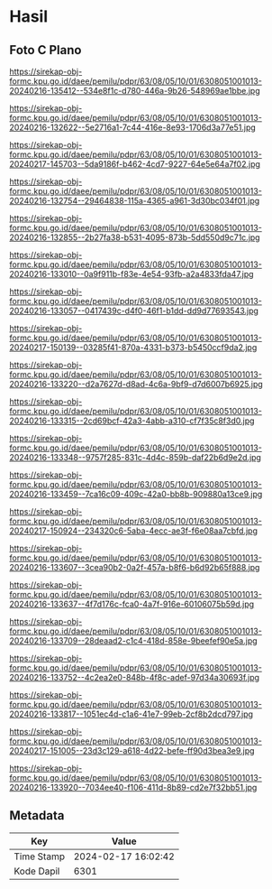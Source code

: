 # Hasil

## Foto C Plano

https://sirekap-obj-formc.kpu.go.id/daee/pemilu/pdpr/63/08/05/10/01/6308051001013-20240216-135412--534e8f1c-d780-446a-9b26-548969ae1bbe.jpg

https://sirekap-obj-formc.kpu.go.id/daee/pemilu/pdpr/63/08/05/10/01/6308051001013-20240216-132622--5e2716a1-7c44-416e-8e93-1706d3a77e51.jpg

https://sirekap-obj-formc.kpu.go.id/daee/pemilu/pdpr/63/08/05/10/01/6308051001013-20240217-145703--5da9186f-b462-4cd7-9227-64e5e64a7f02.jpg

https://sirekap-obj-formc.kpu.go.id/daee/pemilu/pdpr/63/08/05/10/01/6308051001013-20240216-132754--29464838-115a-4365-a961-3d30bc034f01.jpg

https://sirekap-obj-formc.kpu.go.id/daee/pemilu/pdpr/63/08/05/10/01/6308051001013-20240216-132855--2b27fa38-b531-4095-873b-5dd550d9c71c.jpg

https://sirekap-obj-formc.kpu.go.id/daee/pemilu/pdpr/63/08/05/10/01/6308051001013-20240216-133010--0a9f911b-f83e-4e54-93fb-a2a4833fda47.jpg

https://sirekap-obj-formc.kpu.go.id/daee/pemilu/pdpr/63/08/05/10/01/6308051001013-20240216-133057--0417439c-d4f0-46f1-b1dd-dd9d77693543.jpg

https://sirekap-obj-formc.kpu.go.id/daee/pemilu/pdpr/63/08/05/10/01/6308051001013-20240217-150139--03285f41-870a-4331-b373-b5450ccf9da2.jpg

https://sirekap-obj-formc.kpu.go.id/daee/pemilu/pdpr/63/08/05/10/01/6308051001013-20240216-133220--d2a7627d-d8ad-4c6a-9bf9-d7d6007b6925.jpg

https://sirekap-obj-formc.kpu.go.id/daee/pemilu/pdpr/63/08/05/10/01/6308051001013-20240216-133315--2cd69bcf-42a3-4abb-a310-cf7f35c8f3d0.jpg

https://sirekap-obj-formc.kpu.go.id/daee/pemilu/pdpr/63/08/05/10/01/6308051001013-20240216-133348--9757f285-831c-4d4c-859b-daf22b6d9e2d.jpg

https://sirekap-obj-formc.kpu.go.id/daee/pemilu/pdpr/63/08/05/10/01/6308051001013-20240216-133459--7ca16c09-409c-42a0-bb8b-909880a13ce9.jpg

https://sirekap-obj-formc.kpu.go.id/daee/pemilu/pdpr/63/08/05/10/01/6308051001013-20240217-150924--234320c6-5aba-4ecc-ae3f-f6e08aa7cbfd.jpg

https://sirekap-obj-formc.kpu.go.id/daee/pemilu/pdpr/63/08/05/10/01/6308051001013-20240216-133607--3cea90b2-0a2f-457a-b8f6-b6d92b65f888.jpg

https://sirekap-obj-formc.kpu.go.id/daee/pemilu/pdpr/63/08/05/10/01/6308051001013-20240216-133637--4f7d176c-fca0-4a7f-916e-60106075b59d.jpg

https://sirekap-obj-formc.kpu.go.id/daee/pemilu/pdpr/63/08/05/10/01/6308051001013-20240216-133709--28deaad2-c1c4-418d-858e-9beefef90e5a.jpg

https://sirekap-obj-formc.kpu.go.id/daee/pemilu/pdpr/63/08/05/10/01/6308051001013-20240216-133752--4c2ea2e0-848b-4f8c-adef-97d34a30693f.jpg

https://sirekap-obj-formc.kpu.go.id/daee/pemilu/pdpr/63/08/05/10/01/6308051001013-20240216-133817--1051ec4d-c1a6-41e7-99eb-2cf8b2dcd797.jpg

https://sirekap-obj-formc.kpu.go.id/daee/pemilu/pdpr/63/08/05/10/01/6308051001013-20240217-151005--23d3c129-a618-4d22-befe-ff90d3bea3e9.jpg

https://sirekap-obj-formc.kpu.go.id/daee/pemilu/pdpr/63/08/05/10/01/6308051001013-20240216-133920--7034ee40-f106-411d-8b89-cd2e7f32bb51.jpg


## Metadata

| Key        | Value               |
| ---------- | ------------------- |
| Time Stamp | 2024-02-17 16:02:42 |
| Kode Dapil | 6301                |




